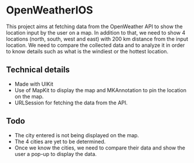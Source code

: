 # OpenWeatherIOS

This project aims at fetching data from the OpenWeather API to show the location input by the user on a map. In addition to that, we need to show 4 locations (north, south, west and east) with 200 km distance from the input location. We need to compare the collected data and to analyze it in order to know details such as what is the windiest or the hottest location.

## Technical details
- Made with UIKit
- Use of MapKit to display the map and MKAnnotation to pin the location on the map.
- URLSession for fetching the data from the API.

## Todo
- The city entered is not being displayed on the map.  
- The 4 cities are yet to be determined.
- Once we know the cities, we need to compare their data and show the user a pop-up to display the data.

